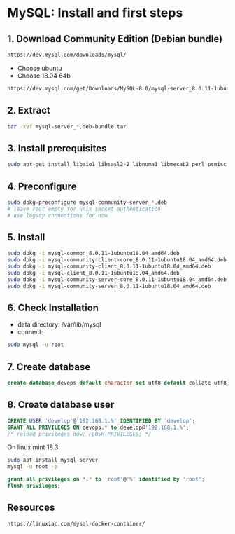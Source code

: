 # MySQL: Install and first steps
## 1. Download Community Edition (Debian bundle)
```html
https://dev.mysql.com/downloads/mysql/
```
- Choose ubuntu
- Choose 18.04 64b
```html
https://dev.mysql.com/get/Downloads/MySQL-8.0/mysql-server_8.0.11-1ubuntu18.04_amd64.deb-bundle.tar
```
## 2. Extract
```bash
tar -xvf mysql-server_*.deb-bundle.tar
```
## 3. Install prerequisites
```bash
sudo apt-get install libaio1 libsasl2-2 libnuma1 libmecab2 perl psmisc
```
## 4. Preconfigure
```bash
sudo dpkg-preconfigure mysql-community-server_*.deb
# leave root empty for unix socket authentication
# use legacy connections for now
```
## 5. Install
```bash
sudo dpkg -i mysql-common_8.0.11-1ubuntu18.04_amd64.deb
sudo dpkg -i mysql-community-client-core_8.0.11-1ubuntu18.04_amd64.deb
sudo dpkg -i mysql-community-client_8.0.11-1ubuntu18.04_amd64.deb
sudo dpkg -i mysql-client_8.0.11-1ubuntu18.04_amd64.deb 
sudo dpkg -i mysql-community-server-core_8.0.11-1ubuntu18.04_amd64.deb 
sudo dpkg -i mysql-community-server_8.0.11-1ubuntu18.04_amd64.deb 
```
## 6. Check Installation
- data directory: /var/lib/mysql
- connect:
```bash
sudo mysql -u root
```
## 7. Create database
```sql
create database devops default character set utf8 default collate utf8_bin;
```
## 8. Create database user
```sql
CREATE USER 'develop'@'192.168.1.%' IDENTIFIED BY 'develop';
GRANT ALL PRIVILEGES ON devops.* to develop@'192.168.1.%';
/* reload privileges now: FLUSH PRIVILEGES; */
```
On linux mint 18.3:
```bash
sudo apt install mysql-server
mysql -u root -p
```
```sql
grant all privileges on *.* to 'root'@'%' identified by 'root';
flush privileges;
```
## Resources
```html
https://linuxiac.com/mysql-docker-container/
```
